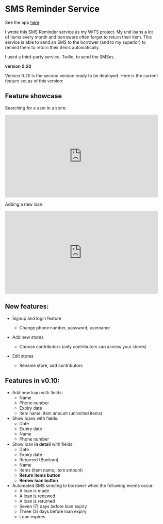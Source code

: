 # SMS Reminder Service

See the app [here](https://loan-tracker.herokuapp.com/).

I wrote this SMS Reminder service as my WITS project. My unit loans a lot of
items every month and borrowers often forget to return their item. This service
is able to send an SMS to the borrower (and to my superior) to remind them to
return their items automatically.

I used a third-party service, Twilio, to send the SMSes.

**version 0.20**

Version 0.20 is the second version ready to be deployed. Here is the current
feature set as of this version:

## Feature showcase

Searching for a user in a store:

<div style='position:relative;padding-bottom:54%'><iframe
src='https://gfycat.com/ifr/PositiveUnawareCub' frameborder='0' scrolling='no'
width='100%' height='100%' style='position:absolute;top:0;left:0'
allowfullscreen></iframe></div>

Adding a new loan:

<div style='position:relative;padding-bottom:54%'><iframe src='https://gfycat.com/ifr/ActiveHealthyImago' frameborder='0' scrolling='no' width='100%' height='100%' style='position:absolute;top:0;left:0' allowfullscreen></iframe></div>

## New features:

* Signup and login feature
  * Change phone number, password, username

* Add new stores
  * Choose contributors (only contributors can access your stores)

* Edit stores
  * Rename store, add contributors

## Features in v0.10:

* Add new loan with fields:
  * Name
  * Phone number
  * Expiry date 
  * Item name, item amount (unlimited items)
* Show loans with fields:
  * Date
  * Expiry date
  * Name
  * Phone number
* Show loan **in detail** with fields:
  * Date
  * Expiry date
  * Returned (Boolean)
  * Name
  * Items (item name, item amount)
  * **Return items button**
  * **Renew loan button**
* Automated SMS sending to borrower when the following events occur:
  * A loan is made
  * A loan is renewed
  * A loan is returned
  * Seven (7) days before loan expiry
  * Three (3) days before loan expiry
  * Loan expires

